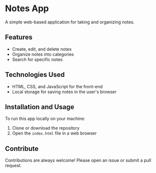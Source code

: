 # Notes App

A simple web-based application for taking and organizing notes.

## Features

- Create, edit, and delete notes
- Organize notes into categories
- Search for specific notes

## Technologies Used

- HTML, CSS, and JavaScript for the front-end
- Local storage for saving notes in the user's browser

## Installation and Usage

To run this app locally on your machine:

1. Clone or download the repository
2. Open the `index.html` file in a web browser

## Contribute

Contributions are always welcome! Please open an issue or submit a pull request.

